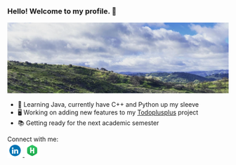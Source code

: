 ### Hello! Welcome to my profile. 👋

![A landscape shot of Toro Park in Salinas, CA](assets/images/toro_park_banner.png)

- 🔭 Learning Java, currently have C++ and Python up my sleeve
- 🖥 Working on adding new features to my [Todoplusplus](https://github.com/villaleo/todoplusplus) project
- 📚 Getting ready for the next academic semester

Connect with me: <br>
<a href="https://www.linkedin.com/in/leonardo-villalobos-099a97206/">
<img src="assets/images/LinkedIn_logo.gif" alt="LinkedIn company logo" width="35" height="35" style="vertical-align:bottom">
</a>
<a href="https://www.hackerrank.com/Levillalobos">
<img src="assets/images/HackerRank_logo.png" alt="Hacker Rank company logo" width="35" height="35" style="vertical-align:bottom">
</a>
